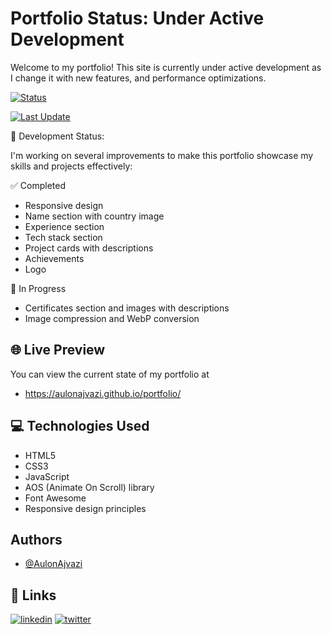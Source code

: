 
# Portfolio Status: Under Active Development
Welcome to my portfolio! This site is currently under active development as I change it with new features, and performance optimizations.

[![Status](https://img.shields.io/badge/Status-Under%20Construction-yellow)](https://aulonajvazi.github.io/portfolio)

[![Last Update](https://img.shields.io/badge/Last%20Update-September%202025-blue)](https://github.com/AulonAjvazi/portfolio/commits/main)

🚧 Development Status:

I'm working on several improvements to make this portfolio showcase my skills and projects  effectively:

✅ Completed

- Responsive design
- Name section with country image
- Experience section
- Tech stack section
- Project cards with descriptions
- Achievements
- Logo

🔄 In Progress
- Certificates section and images with descriptions
- Image compression and WebP conversion

## 🌐 Live Preview
You can view the current state of my portfolio at
- https://aulonajvazi.github.io/portfolio/

## 💻 Technologies Used
- HTML5
- CSS3
- JavaScript
- AOS (Animate On Scroll) library
- Font Awesome
- Responsive design principles

## Authors
- [@AulonAjvazi](https://www.github.com/AulonAjvazi)



## 🔗 Links
[![linkedin](https://img.shields.io/badge/linkedin-0A66C2?style=for-the-badge&logo=linkedin&logoColor=white)](https://www.linkedin.com/in/aulon-ajvazi/)
[![twitter](https://img.shields.io/badge/twitter-1DA1F2?style=for-the-badge&logo=twitter&logoColor=white)](https://x.com/AulonContact)
